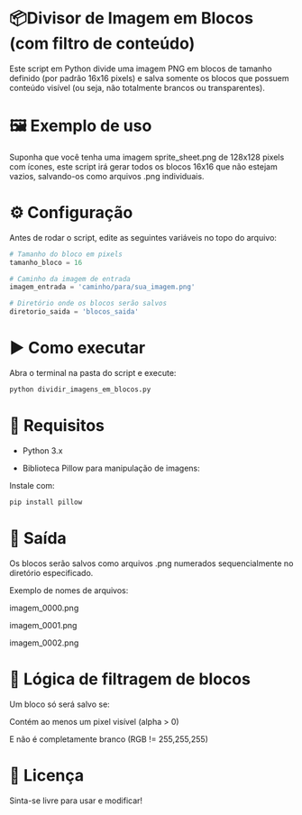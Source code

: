 # 📦Divisor de Imagem em Blocos (com filtro de conteúdo)
Este script em Python divide uma imagem PNG em blocos de tamanho definido (por padrão 16x16 pixels) e salva somente os blocos que possuem conteúdo visível (ou seja, não totalmente brancos ou transparentes).

# 🖼️ Exemplo de uso

Suponha que você tenha uma imagem sprite_sheet.png de 128x128 pixels com ícones, este script irá gerar todos os blocos 16x16 que não estejam vazios, salvando-os como arquivos .png individuais.

# ⚙️ Configuração
Antes de rodar o script, edite as seguintes variáveis no topo do arquivo:

```PYTHON
# Tamanho do bloco em pixels
tamanho_bloco = 16

# Caminho da imagem de entrada
imagem_entrada = 'caminho/para/sua_imagem.png'

# Diretório onde os blocos serão salvos
diretorio_saida = 'blocos_saida'
```

# ▶️ Como executar
Abra o terminal na pasta do script e execute:

```PYTHON
python dividir_imagens_em_blocos.py
```

# 🧠 Requisitos
- Python 3.x

- Biblioteca Pillow para manipulação de imagens:
  
Instale com:

```PYTHON
pip install pillow
```

# 📁 Saída
Os blocos serão salvos como arquivos .png numerados sequencialmente no diretório especificado.

Exemplo de nomes de arquivos:

imagem_0000.png

imagem_0001.png

imagem_0002.png

# 🧪 Lógica de filtragem de blocos
Um bloco só será salvo se:

Contém ao menos um pixel visível (alpha > 0)

E não é completamente branco (RGB != 255,255,255)

# 📝 Licença
Sinta-se livre para usar e modificar!
